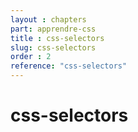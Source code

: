```yaml
---
layout : chapters
part: apprendre-css
title : css-selectors
slug: css-selectors
order : 2
reference: "css-selectors" 
---
```


# css-selectors